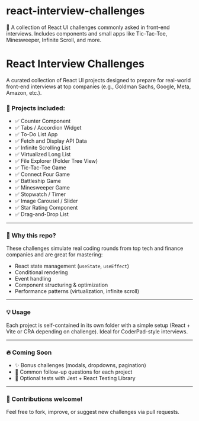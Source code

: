 # react-interview-challenges
🚀 A collection of React UI challenges commonly asked in front-end interviews. Includes components and small apps like Tic-Tac-Toe, Minesweeper, Infinite Scroll, and more.
# React Interview Challenges

A curated collection of React UI projects designed to prepare for real-world front-end interviews at top companies (e.g., Goldman Sachs, Google, Meta, Amazon, etc.).

### 📌 Projects included:
- ✅ Counter Component
- ✅ Tabs / Accordion Widget
- ✅ To-Do List App
- ✅ Fetch and Display API Data
- ✅ Infinite Scrolling List
- ✅ Virtualized Long List
- ✅ File Explorer (Folder Tree View)
- ✅ Tic-Tac-Toe Game
- ✅ Connect Four Game
- ✅ Battleship Game
- ✅ Minesweeper Game
- ✅ Stopwatch / Timer
- ✅ Image Carousel / Slider
- ✅ Star Rating Component
- ✅ Drag-and-Drop List

---

### 🎯 Why this repo?
These challenges simulate real coding rounds from top tech and finance companies and are great for mastering:
- React state management (`useState`, `useEffect`)
- Conditional rendering
- Event handling
- Component structuring & optimization
- Performance patterns (virtualization, infinite scroll)

---

### 💡 Usage
Each project is self-contained in its own folder with a simple setup (React + Vite or CRA depending on challenge). Ideal for CoderPad-style interviews.

---

### 🔥 Coming Soon
- ✨ Bonus challenges (modals, dropdowns, pagination)
- 🧠 Common follow-up questions for each project
- 🧪 Optional tests with Jest + React Testing Library

---

### 📩 Contributions welcome!
Feel free to fork, improve, or suggest new challenges via pull requests.
